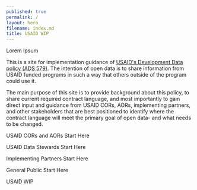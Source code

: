 ```yaml
---
published: true
permalink: /
layout: hero
filename: index.md
title: USAID WIP
---
```


Lorem Ipsum

This is a site for implementation guidance of [USAID's Development Data policy (ADS 579)](http://pdf.usaid.gov/pdf_docs/pbaab096.pdf).  The intention of open data is to share information from USAID funded programs in such a way that others outside of the program could use it.

The main purpose of this site is to provide background about this policy, to share current required contract language, and most importantly to gain direct input and guidance from USAID CORs, AORs, implementing partners, and other stakeholders that are best positioned to identify where the contract language will meet the primary goal of open data- and what needs to be changed.

USAID CORs and AORs Start Here

USAID Data Stewards Start Here

Implementing Partners Start Here

General Public Start Here





USAID WIP
